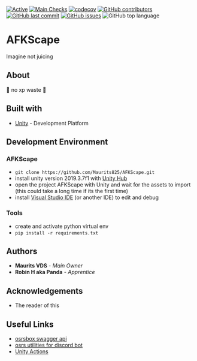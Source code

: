 [![Active](http://img.shields.io/badge/Status-Active-green.svg)](https://github.com/Maurits825/AFKScape)
[![Main Checks](https://github.com/Maurits825/AFKScape/workflows/Main%20Checks/badge.svg)](https://github.com/Maurits825/AFKScape/actions)
[![codecov](https://codecov.io/gh/Maurits825/AFKScape/branch/master/graph/badge.svg)](https://codecov.io/gh/Maurits825/AFKScape)
[![GitHub contributors](https://img.shields.io/github/contributors/Maurits825/AFKScape)](https://github.com/Maurits825/AFKScape/graphs/contributors) 
[![GitHub last commit](https://img.shields.io/github/last-commit/Maurits825/AFKSCape)](https://github.com/Maurits825/AFKScape/commits/master) 
[![GitHub issues](https://img.shields.io/github/issues-raw/Maurits825/AFKSCape)](https://github.com/Maurits825/AFKScape/issues)
![GitHub top language](https://img.shields.io/github/languages/top/maurits825/afkscape)

# AFKScape
Imagine not juicing

## About
:rocket: no xp waste :rocket:

## Built with
* [Unity](https://unity.com/) - Development Platform

## Development Environment
### AFKScape
* `git clone https://github.com/Maurits825/AFKScape.git`
* install unity version 2019.3.7f1 with [Unity Hub](https://unity3d.com/get-unity/download)
* open the project AFKScape with Unity and wait for the assets to import (this could take a long time if its the first time)
* install [Visual Studio IDE](https://visualstudio.microsoft.com/downloads/) (or another IDE) to edit and debug
### Tools
* create and activate python virtual env
* `pip install -r requirements.txt`

## Authors
* **Maurits VDS** - *Main Owner*
* **Robin H aka Panda** - *Apprentice*

## Acknowledgements
* The reader of this

## Useful Links
* [osrsbox swagger api](https://api.osrsbox.com/swaggerui)
* [osrs utilities for discord bot](https://github.com/gc/oldschooljs)
* [Unity Actions](https://github.com/webbertakken/unity-actions)
